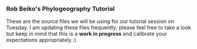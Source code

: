### Rob Beiko's Phylogeography Tutorial

These are the source files we will be using for our tutorial session on Tuesday. I am updating these files frequently; please feel free to take a look but keep in mind that this is a **work in progress** and calibrate your expectations appropriately :)
